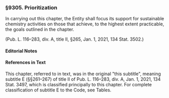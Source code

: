 ### §9305. Prioritization ###

In carrying out this chapter, the Entity shall focus its support for sustainable chemistry activities on those that achieve, to the highest extent practicable, the goals outlined in the chapter.

(Pub. L. 116–283, div. A, title II, §265, Jan. 1, 2021, 134 Stat. 3502.)

#### **Editorial Notes** ####

#### References in Text ####

This chapter, referred to in text, was in the original "this subtitle", meaning subtitle E (§§261–267) of title II of Pub. L. 116–283, div. A, Jan. 1, 2021, 134 Stat. 3497, which is classified principally to this chapter. For complete classification of subtitle E to the Code, see Tables.